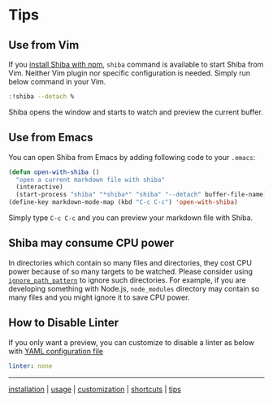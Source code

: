 Tips
====

## Use from Vim

If you [install Shiba with npm](installation.md), `shiba` command is available to start Shiba from Vim.  Neither Vim plugin nor specific configuration is needed.  Simply run below command in your Vim.

```sh
:!shiba --detach %
```

Shiba opens the window and starts to watch and preview the current buffer.


## Use from Emacs

You can open Shiba from Emacs by adding following code to your `.emacs`:

```lisp
(defun open-with-shiba ()
  "open a current markdown file with shiba"
  (interactive)
  (start-process "shiba" "*shiba*" "shiba" "--detach" buffer-file-name))
(define-key markdown-mode-map (kbd "C-c C-c") 'open-with-shiba)
```

Simply type `C-c C-c` and you can preview your markdown file with Shiba.


## Shiba may consume CPU power

In directories which contain so many files and directories, they cost CPU power because of so many targets to be watched.  Please consider using [`ignore_path_pattern`](customization.md) to ignore such directories.  For example, if you are developing something with Node.js, `node_modules` directory may contain so many files and you might ignore it to save CPU power.

## How to Disable Linter

If you only want a preview, you can customize to disable a linter as below with [YAML configuration file](customization.md)

```yaml
linter: none
```


-----------------
[installation](installation.md) | [usage](usage.md) | [customization](customization.md) | [shortcuts](shortcuts.md) | [tips](tips.md)
